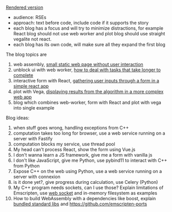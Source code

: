 [Rendered version](https://nlesc-jcer.github.io/run-cpp-on-web/)

- audience: RSEs
- approach: text before code, include code if it supports the story
- each blog has a focus and will try to minimize distractions, for example React blog should not use web worker and plot blog should use straight vegalite not react.
- each blog has its own code, will make sure all they expand the first blog

The blog topics are

1. web assembly, [small static web page without user interaction](js-webapp)
1. unblock ui with web worker, [how to deal with tasks that take longer to complete](js-webapp-async)
1. interactive form with React, [gathering user inputs through a form in a simple react app](js-react)
1. plot with Vega, [displaying results from the algorithm in a more complex web app](js-plot)
1. blog which combines web-worker, form with React and plot with vega into single example

Blog ideas:

1. when stuff goes wrong, handling exceptions from C++
1. computation takes too long for browser, use a web service running on a server with Fastify
1. computation blocks my service, use thread pool
1. My head can't process React, show the form using Vue.js
1. I don't wanna learn a JS framework, give me a form with vanilla js
1. I don't like JavaScript, give me Python, use pybind11 to interact with C++ from Python
1. Expose C++ on the web using Python, use a web service running on a server with connexion
1. is it done yet?, give progress during calculation, use Celery (Python)
1. My C++ program needs sockets, can I use those? Explain limitations of Emscripten, use [web socket](https://emscripten.org/docs/porting/networking.html) and in-memory filesystem as examples
1. How to build WebAssembly with a dependencies like boost, explain [bundled standard libs](https://emscripten.org/docs/compiling/Building-Projects.html#using-libraries) and https://github.com/emscripten-ports

